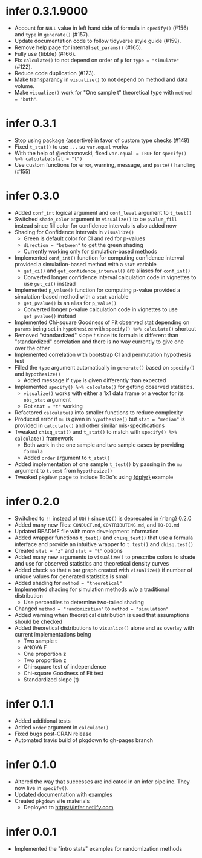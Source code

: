 # infer 0.3.1.9000

- Account for `NULL` value in left hand side of formula in `specify()` (#156) and `type` in `generate()` (#157).
- Update documentation code to follow tidyverse style guide (#159).
- Remove help page for internal `set_params()` (#165).
- Fully use {tibble} (#166).
- Fix `calculate()` to not depend on order of `p` for `type = "simulate"` (#122).
- Reduce code duplication (#173).
- Make transparancy in `visualize()` to not depend on method and data volume.
- Make `visualize()` work for "One sample t" theoretical type with `method = "both"`.

# infer 0.3.1

- Stop using package {assertive} in favor of custom type checks (#149)
- Fixed `t_stat()` to use `...` so `var.equal` works
- With the help of @echasnovski, fixed `var.equal = TRUE` for `specify() %>% calculate(stat = "t")`
- Use custom functions for error, warning, message, and `paste()` handling (#155)

# infer 0.3.0

- Added `conf_int` logical argument and `conf_level` argument to `t_test()`
- Switched `shade_color` argument in `visualize()` to be `pvalue_fill` instead
since fill color for confidence intervals is also added now
- Shading for Confidence Intervals in `visualize()` 
    - Green is default color for CI and red for p-values
    - `direction = "between"` to get the green shading
    - Currently working only for simulation-based methods
- Implemented `conf_int()` function for computing confidence interval provided a simulation-based method with a `stat` variable
    - `get_ci()` and `get_confidence_interval()` are aliases for `conf_int()`
    - Converted longer confidence interval calculation code in vignettes to use `get_ci()` instead    
- Implemented `p_value()` function for computing p-value provided a simulation-based method with a `stat` variable
    - `get_pvalue()` is an alias for `p_value()`
    - Converted longer p-value calculation code in vignettes to use `get_pvalue()` instead
- Implemented Chi-square Goodness of Fit observed stat depending on `params` being set in `hypothesize` with `specify() %>% calculate()` shortcut
- Removed "standardized" slope $t$ since its formula is different than "standardized" correlation and there is no way currently to give one over the other
- Implemented correlation with bootstrap CI and permutation hypothesis test
- Filled the `type` argument automatically in `generate()` based
on `specify()` and `hypothesize()`
    - Added message if `type` is given differently than expected
- Implemented `specify() %>% calculate()` for getting observed
statistics.
    - `visualize()` works with either a 1x1 data frame or a vector
    for its `obs_stat` argument
    - Got `stat = "t"` working
- Refactored `calculate()` into smaller functions to reduce complexity
- Produced error if `mu` is given in `hypothesize()` but `stat = "median"`
is provided in `calculate()` and other similar mis-specifications
- Tweaked `chisq_stat()` and `t_stat()` to match with `specify() %>% calculate()` framework
    - Both work in the one sample and two sample cases by providing `formula`
    - Added `order` argument to `t_stat()`
- Added implementation of one sample `t_test()` by passing in the `mu` argument to `t.test`
from `hypothesize()`
- Tweaked `pkgdown` page to include ToDo's using [{dplyr}](https://github.com/tidyverse/dplyr/blob/master/_pkgdown.yml) example

# infer 0.2.0

- Switched to `!!` instead of `UQ()` since `UQ()` is deprecated in 
{rlang} 0.2.0
- Added many new files: `CONDUCT.md`, `CONTRIBUTING.md`, and `TO-DO.md`
- Updated README file with more development information
- Added wrapper functions `t_test()` and `chisq_test()` that use a
formula interface and provide an intuitive wrapper to `t.test()` and
`chisq.test()`
- Created `stat = "z"` and `stat = "t"` options
- Added many new arguments to `visualize()` to prescribe colors to shade and 
use for observed statistics and theoretical density curves
- Added check so that a bar graph created with `visualize()` if number of 
unique values for generated statistics is small
- Added shading for `method = "theoretical"` 
- Implemented shading for simulation methods w/o a traditional distribution
    - Use percentiles to determine two-tailed shading
- Changed `method = "randomization"` to `method = "simulation"`
- Added warning when theoretical distribution is used that 
  assumptions should be checked  
- Added theoretical distributions to `visualize()` alone and as overlay with
current implementations being
    - Two sample t
    - ANOVA F
    - One proportion z
    - Two proportion z
    - Chi-square test of independence
    - Chi-square Goodness of Fit test
    - Standardized slope (t)
    
# infer 0.1.1
- Added additional tests
- Added `order` argument in `calculate()`
- Fixed bugs post-CRAN release
- Automated travis build of pkgdown to gh-pages branch

# infer 0.1.0
- Altered the way that successes are indicated in an infer pipeline. 
They now live in `specify()`.
- Updated documentation with examples
- Created `pkgdown` site materials
    - Deployed to https://infer.netlify.com


# infer 0.0.1
- Implemented the "intro stats" examples for randomization methods
